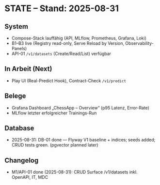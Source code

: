 # STATE – Stand: 2025-08-31

## System

- Compose-Stack lauffähig (API, MLflow, Prometheus, Grafana, Loki)
- B1–B3 live (Registry read-only, Serve Reload by Version, Observability-Panels)
- API-01 `/v1/datasets` (Create/Read/List) verfügbar

## In Arbeit (Next)

- Play UI (Real-Predict Hook), Contract-Check `/v1/predict`

## Belege

- Grafana Dashboard „ChessApp – Overview“ (p95 Latenz, Error-Rate)
- MLflow letzter erfolgreicher Trainings-Run

## Database

- 2025-08-31: DB-01 done — Flyway V1 baseline + indices; seeds added; CRUD tests green. (pgvector planned later)

## Changelog

- M1/API-01 done (2025-08-31): CRUD Surface /v1/datasets inkl. OpenAPI, IT, MDC
